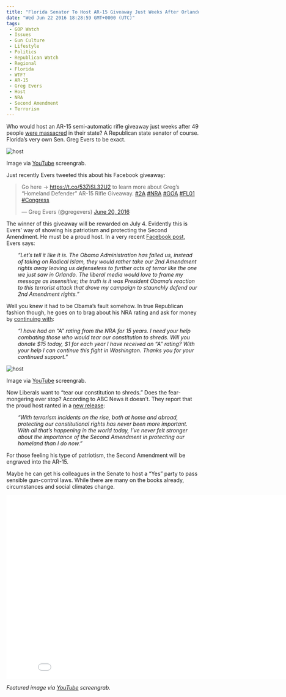 ```yaml
---
title: "Florida Senator To Host AR-15 Giveaway Just Weeks After Orlando Massacre (VIDEO)"
date: "Wed Jun 22 2016 18:28:59 GMT+0000 (UTC)"
tags: 
 - GOP Watch
 - Issues
 - Gun Culture
 - Lifestyle
 - Politics
 - Republican Watch
 - Regional
 - Florida
 - WTF?
 - AR-15
 - Greg Evers
 - Host
 - NRA
 - Second Amendment
 - Terrorism
---
```

<p><!-- Quick Adsense WordPress Plugin: http://quicksense.net/ --></p><p>Who would host an AR-15 semi-automatic rifle giveaway just weeks after 49 people <a href="http://www.liberalamerica.org/2016/06/12/president-obama-orlando-massacre-act-terror-hate/">were massacred</a> in their state? A Republican state senator of course. Florida&#x2019;s very own Sen. Greg Evers to be exact.</p><div id="attachment_138612" style="width: 610px" class="wp-caption aligncenter"><img class="size-full wp-image-138612" src="//i1.wp.com/cdn.liberalamerica.org/wp-content/uploads/2016/06/Republican-State-Sen.-Hosts-AR-15-Giveaway-After-Orlando-Shooting-1-YouTube.png?resize=600%2C325" alt="host" srcset="//i1.wp.com/cdn.liberalamerica.org/wp-content/uploads/2016/06/Republican-State-Sen.-Hosts-AR-15-Giveaway-After-Orlando-Shooting-1-YouTube.png?resize=600%2C325 600w, //i1.wp.com/cdn.liberalamerica.org/wp-content/uploads/2016/06/Republican-State-Sen.-Hosts-AR-15-Giveaway-After-Orlando-Shooting-1-YouTube.png?resize=600%2C325 64w, //i1.wp.com/cdn.liberalamerica.org/wp-content/uploads/2016/06/Republican-State-Sen.-Hosts-AR-15-Giveaway-After-Orlando-Shooting-1-YouTube.png?resize=600%2C325 350w" sizes="(max-width: 600px) 100vw, 600px" data-recalc-dims="1">
<p class="wp-caption-text">Image via <a href="https://www.youtube.com/watch?v=B600DAadnHU" onclick="__gaTracker(&apos;send&apos;, &apos;event&apos;, &apos;outbound-article&apos;, &apos;https://www.youtube.com/watch?v=B600DAadnHU&apos;, &apos;YouTube&apos;);">YouTube</a> screengrab.</p>
</div><p>Just recently Evers tweeted this about his Facebook giveaway:</p><blockquote class="twitter-tweet" data-lang="en">
<p dir="ltr" lang="en">Go here -&gt; <a href="https://t.co/53ZjSL32U2" onclick="__gaTracker(&apos;send&apos;, &apos;event&apos;, &apos;outbound-article&apos;, &apos;https://t.co/53ZjSL32U2&apos;, &apos;https://t.co/53ZjSL32U2&apos;);">https://t.co/53ZjSL32U2</a> to learn more about Greg&#x2019;s &#x201C;Homeland Defender&#x201D; AR-15 Rifle Giveaway. <a href="https://twitter.com/hashtag/2A?src=hash" onclick="__gaTracker(&apos;send&apos;, &apos;event&apos;, &apos;outbound-article&apos;, &apos;https://twitter.com/hashtag/2A?src=hash&apos;, &apos;#2A&apos;);">#2A</a> <a href="https://twitter.com/hashtag/NRA?src=hash" onclick="__gaTracker(&apos;send&apos;, &apos;event&apos;, &apos;outbound-article&apos;, &apos;https://twitter.com/hashtag/NRA?src=hash&apos;, &apos;#NRA&apos;);">#NRA</a> <a href="https://twitter.com/hashtag/GOA?src=hash" onclick="__gaTracker(&apos;send&apos;, &apos;event&apos;, &apos;outbound-article&apos;, &apos;https://twitter.com/hashtag/GOA?src=hash&apos;, &apos;#GOA&apos;);">#GOA</a> <a href="https://twitter.com/hashtag/FL01?src=hash" onclick="__gaTracker(&apos;send&apos;, &apos;event&apos;, &apos;outbound-article&apos;, &apos;https://twitter.com/hashtag/FL01?src=hash&apos;, &apos;#FL01&apos;);">#FL01</a> <a href="https://twitter.com/hashtag/Congress?src=hash" onclick="__gaTracker(&apos;send&apos;, &apos;event&apos;, &apos;outbound-article&apos;, &apos;https://twitter.com/hashtag/Congress?src=hash&apos;, &apos;#Congress&apos;);">#Congress</a></p>
<p>&#x2014; Greg Evers (@gregevers) <a href="https://twitter.com/gregevers/status/744871503456571392" onclick="__gaTracker(&apos;send&apos;, &apos;event&apos;, &apos;outbound-article&apos;, &apos;https://twitter.com/gregevers/status/744871503456571392&apos;, &apos;June 20, 2016&apos;);">June 20, 2016</a></p></blockquote><p><script src="//platform.twitter.com/widgets.js" async charset="utf-8"></script></p><p>The winner of this giveaway will be rewarded on July 4. Evidently this is Evers&#x2019; way of showing his patriotism and protecting the Second Amendment. He must be a proud host. In a very recent <a href="https://www.facebook.com/Greg-Evers-for-Congress-882110315244181/" onclick="__gaTracker(&apos;send&apos;, &apos;event&apos;, &apos;outbound-article&apos;, &apos;https://www.facebook.com/Greg-Evers-for-Congress-882110315244181/&apos;, &apos;Facebook post&apos;);">Facebook post</a>, Evers says:</p><p style="padding-left: 30px;"><em>&#x201C;Let&#x2019;s tell it like it is. The Obama Administration has failed us, instead of taking on Radical Islam, they would rather take our 2nd Amendment rights away leaving us defenseless to further acts of terror like the one we just saw in Orlando. The liberal media would love to frame my message as insensitive; the truth is it was President Obama&#x2019;s reaction to this terrorist attack that drove my campaign to staunchly defend our 2nd Amendment rights.&#x201D;</em></p><p>Well you knew it had to be Obama&#x2019;s fault somehow. In true Republican fashion though, he goes on to brag about his NRA rating and ask for money by <a href="https://www.facebook.com/Greg-Evers-for-Congress-882110315244181/" onclick="__gaTracker(&apos;send&apos;, &apos;event&apos;, &apos;outbound-article&apos;, &apos;https://www.facebook.com/Greg-Evers-for-Congress-882110315244181/&apos;, &apos;continuing with&apos;);">continuing with</a>:</p><p style="padding-left: 30px;"><em>&#x201C;I have had an &#x201C;A&#x201D; rating from the NRA for 15 years. I need your help combating those who would tear our constitution to shreds. Will you donate $15 today, $1 for each year I have received an &#x201C;A&#x201D; rating? With your help I can continue this fight in Washington. Thanks you for your continued support.&#x201D;</em></p><div id="attachment_138615" style="width: 610px" class="wp-caption aligncenter"><img class="size-full wp-image-138615" src="//i1.wp.com/cdn.liberalamerica.org/wp-content/uploads/2016/06/Republican-State-Sen.-Hosts-AR-15-Giveaway-After-Orlando-Shooting-2-YouTube.png?resize=600%2C300" alt="host" srcset="//i1.wp.com/cdn.liberalamerica.org/wp-content/uploads/2016/06/Republican-State-Sen.-Hosts-AR-15-Giveaway-After-Orlando-Shooting-2-YouTube.png?resize=600%2C300 600w, //i1.wp.com/cdn.liberalamerica.org/wp-content/uploads/2016/06/Republican-State-Sen.-Hosts-AR-15-Giveaway-After-Orlando-Shooting-2-YouTube.png?resize=600%2C300 64w, //i1.wp.com/cdn.liberalamerica.org/wp-content/uploads/2016/06/Republican-State-Sen.-Hosts-AR-15-Giveaway-After-Orlando-Shooting-2-YouTube.png?resize=600%2C300 350w" sizes="(max-width: 600px) 100vw, 600px" data-recalc-dims="1">
<p class="wp-caption-text">Image via <a href="https://www.youtube.com/watch?v=B600DAadnHU" onclick="__gaTracker(&apos;send&apos;, &apos;event&apos;, &apos;outbound-article&apos;, &apos;https://www.youtube.com/watch?v=B600DAadnHU&apos;, &apos;YouTube&apos;);">YouTube</a> screengrab.</p>
</div><p>Now Liberals want to &#x201C;tear our constitution to shreds.&#x201D; Does the fear-mongering ever stop? According to ABC News it doesn&#x2019;t. They report that the proud host ranted in a <a href="http://abcnews.go.com/Politics/florida-congressional-candidate-greg-evers-announces-ar-15/story?id=40007385" onclick="__gaTracker(&apos;send&apos;, &apos;event&apos;, &apos;outbound-article&apos;, &apos;http://abcnews.go.com/Politics/florida-congressional-candidate-greg-evers-announces-ar-15/story?id=40007385&apos;, &apos;new release&apos;);">new release</a>:</p><p style="padding-left: 30px;"><em>&#x201C;With terrorism incidents on the rise, both at home and abroad, protecting our constitutional rights has never been more important. With all that&#x2019;s happening in the world today, I&#x2019;ve never felt stronger about the importance of the Second Amendment in protecting our homeland than I do now.&#x201D;</em></p><p><!-- Quick Adsense WordPress Plugin: http://quicksense.net/ --></p><p>For those feeling his type of patriotism, the Second Amendment will be engraved into the AR-15.</p><p>Maybe he can get his colleagues in the Senate to host a &#x201C;Yes&#x201D; party to pass sensible gun-control laws. While there are many on the books already, circumstances and social climates change.</p><p><iframe width="853" height="480" src="//www.youtube.com/embed/B600DAadnHU" frameborder="0" allowfullscreen></iframe></p><p><em>Featured image via <a href="http://Featured image via YouTube screengrab." onclick="__gaTracker(&apos;send&apos;, &apos;event&apos;, &apos;outbound-article&apos;, &apos;http://Featured image via YouTube screengrab.&apos;, &apos;YouTube&apos;);">YouTube</a> screengrab.</em></p><div style="font-size:0px;height:0px;line-height:0px;margin:0;padding:0;clear:both"></div>